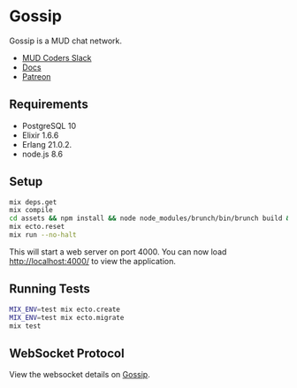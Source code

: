 # Gossip

Gossip is a MUD chat network.

- [MUD Coders Slack](https://slack.mudcoders.com/)
- [Docs](https://gossip.haus/docs)
- [Patreon](https://www.patreon.com/midmud)

## Requirements

- PostgreSQL 10
- Elixir 1.6.6
- Erlang 21.0.2.
- node.js 8.6

## Setup

```bash
mix deps.get
mix compile
cd assets && npm install && node node_modules/brunch/bin/brunch build && cd ..
mix ecto.reset
mix run --no-halt
```

This will start a web server on port 4000. You can now load [http://localhost:4000/](http://localhost:4000/) to view the application.

## Running Tests

```bash
MIX_ENV=test mix ecto.create
MIX_ENV=test mix ecto.migrate
mix test
```

## WebSocket Protocol

View the websocket details on [Gossip](https://gossip.haus/docs).
